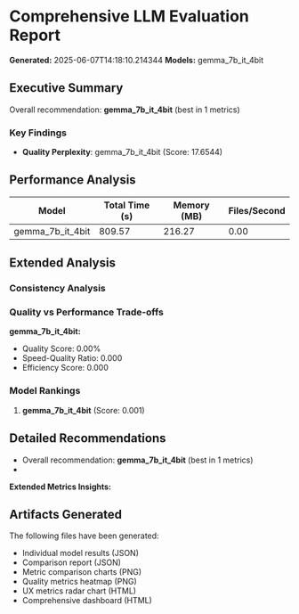 # Comprehensive LLM Evaluation Report
**Generated:** 2025-06-07T14:18:10.214344
**Models:** gemma_7b_it_4bit

## Executive Summary

Overall recommendation: **gemma_7b_it_4bit** (best in 1 metrics)

### Key Findings

- **Quality Perplexity**: gemma_7b_it_4bit (Score: 17.6544)

## Performance Analysis

| Model | Total Time (s) | Memory (MB) | Files/Second |
|-------|----------------|-------------|--------------|
| gemma_7b_it_4bit | 809.57 | 216.27 | 0.00 |

## Extended Analysis

### Consistency Analysis

### Quality vs Performance Trade-offs

**gemma_7b_it_4bit:**
- Quality Score: 0.00%
- Speed-Quality Ratio: 0.000
- Efficiency Score: 0.000

### Model Rankings

1. **gemma_7b_it_4bit** (Score: 0.001)

## Detailed Recommendations

- Overall recommendation: **gemma_7b_it_4bit** (best in 1 metrics)
- 
**Extended Metrics Insights:**

## Artifacts Generated

The following files have been generated:
- Individual model results (JSON)
- Comparison report (JSON)
- Metric comparison charts (PNG)
- Quality metrics heatmap (PNG)
- UX metrics radar chart (HTML)
- Comprehensive dashboard (HTML)
